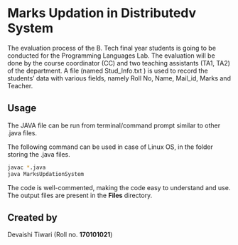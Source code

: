 # Marks Updation in Distributedv System

The evaluation process of the B. Tech final year students is going to be conducted for the Programming Languages Lab. The evaluation will be done by the course coordinator (CC) and two teaching assistants (TA1, TA2) of the department. A file (named Stud_Info.txt ) is used to record the students’ data with various fields, namely Roll No, Name, Mail_id, Marks and Teacher.

## Usage

The JAVA file can be run from terminal/command prompt similar to other .java files.

The following command can be used in case of Linux OS, in the folder storing the .java files.

```bash
javac *.java
java MarksUpdationSystem
```
The code is well-commented, making the code easy to understand and use. The output files are present in the **Files** directory.

## Created by
Devaishi Tiwari (Roll no. **170101021**)
